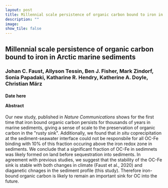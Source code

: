 ```yaml
---
layout: post
title: Millennial scale persistence of organic carbon bound to iron in Arctic marine sediments.
description: ""
image: 
show_tile: false
---
```

<h2>Millennial scale persistence of organic carbon bound to iron in Arctic marine sediments</h2>
<h3>Johan C. Faust, Allyson Tessin, <b>Ben J. Fisher</b>, Mark Zindorf, Sonia Papadaki, Katharine R. Hendry, Katherine A. Doyle, Christian März</h3>
<h4>Date here

Abstract </h4>
Our new study, published in <i> Nature Communications </i> shows for the first time that iron bound organic carbon persists for thousands of years in marine sediments, 
giving a sense of scale to the preservation of organic carbon in the "rusty sink". Additionally, we found that <i> in situ </i> coprecipitation at the sediment-seawater interface
could not be responsbile for all OC-Fe binding with 10% of this fraction occuring above the iron redox zone in sediments. We conclude that a significant fraction of OC-Fe in sedimnets
was likely formed on land before sequestration into sediments. In agreement with previous studies, we suggest that the stability of the OC-Fe sink is stable with both changes in climate (Faust et al., 2020) 
and diaganetic chnages in the sediment profile (this study). Therefore iron-bound organic carbon is likely to remain an important sink for OC into the future. 
